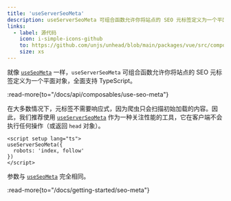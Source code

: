 ```yaml
---
title: 'useServerSeoMeta'
description: useServerSeoMeta 可组合函数允许你将站点的 SEO 元标签定义为一个平面对象，全面支持 TypeScript。
links:
  - label: 源代码
    icon: i-simple-icons-github
    to: https://github.com/unjs/unhead/blob/main/packages/vue/src/composables.ts
    size: xs
---
```


就像 [`useSeoMeta`](/docs/api/composables/use-seo-meta) 一样，`useServerSeoMeta` 可组合函数允许你将站点的 SEO 元标签定义为一个平面对象，全面支持 TypeScript。

:read-more{to="/docs/api/composables/use-seo-meta"}

在大多数情况下，元标签不需要响应式，因为爬虫只会扫描初始加载的内容。因此，我们推荐使用 [`useServerSeoMeta`](/docs/api/composables/use-server-seo-meta) 作为一种关注性能的工具，它在客户端不会执行任何操作（或返回 `head` 对象）。

```vue [app.vue]
<script setup lang="ts">
useServerSeoMeta({
  robots: 'index, follow'
})
</script>
```

参数与 [`useSeoMeta`](/docs/api/composables/use-seo-meta) 完全相同。

:read-more{to="/docs/getting-started/seo-meta"}